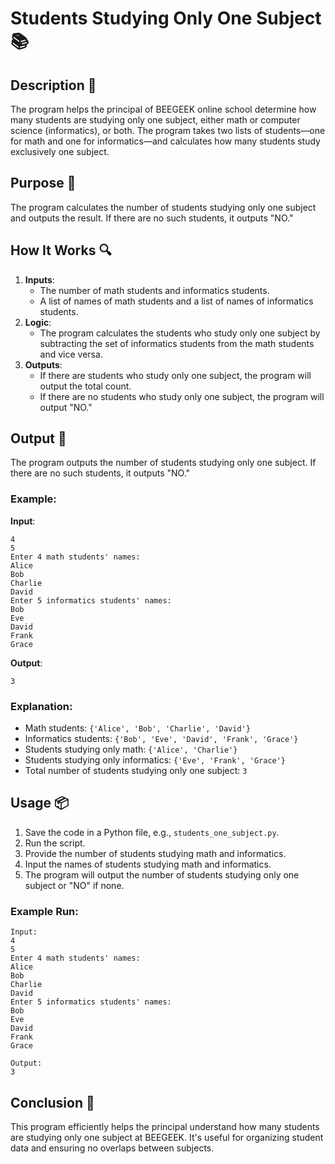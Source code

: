 # Students Studying Only One Subject 📚

## Description 📝

The program helps the principal of BEEGEEK online school determine how many students are studying only one subject, either math or computer science (informatics), or both. The program takes two lists of students—one for math and one for informatics—and calculates how many students study exclusively one subject.

## Purpose 🎯

The program calculates the number of students studying only one subject and outputs the result. If there are no such students, it outputs "NO."

## How It Works 🔍

1. **Inputs**:
    - The number of math students and informatics students.
    - A list of names of math students and a list of names of informatics students.
2. **Logic**:
    - The program calculates the students who study only one subject by subtracting the set of informatics students from the math students and vice versa.
3. **Outputs**:
    - If there are students who study only one subject, the program will output the total count.
    - If there are no students who study only one subject, the program will output "NO."

## Output 📜

The program outputs the number of students studying only one subject. If there are no such students, it outputs "NO."

### Example:

**Input**:

```
4
5
Enter 4 math students' names:
Alice
Bob
Charlie
David
Enter 5 informatics students' names:
Bob
Eve
David
Frank
Grace
```

**Output**:

```
3
```

### Explanation:

-   Math students: `{'Alice', 'Bob', 'Charlie', 'David'}`
-   Informatics students: `{'Bob', 'Eve', 'David', 'Frank', 'Grace'}`
-   Students studying only math: `{'Alice', 'Charlie'}`
-   Students studying only informatics: `{'Eve', 'Frank', 'Grace'}`
-   Total number of students studying only one subject: `3`

## Usage 📦

1. Save the code in a Python file, e.g., `students_one_subject.py`.
2. Run the script.
3. Provide the number of students studying math and informatics.
4. Input the names of students studying math and informatics.
5. The program will output the number of students studying only one subject or "NO" if none.

### Example Run:

```plaintext
Input:
4
5
Enter 4 math students' names:
Alice
Bob
Charlie
David
Enter 5 informatics students' names:
Bob
Eve
David
Frank
Grace

Output:
3
```

## Conclusion 🚀

This program efficiently helps the principal understand how many students are studying only one subject at BEEGEEK. It's useful for organizing student data and ensuring no overlaps between subjects.
